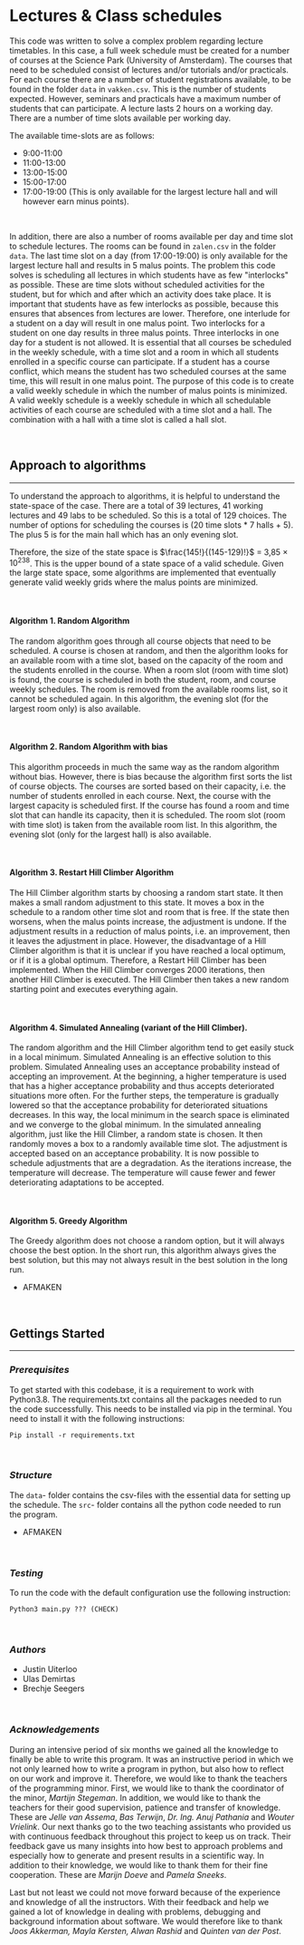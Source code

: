 # Lectures & Class schedules

This code was written to solve a complex problem regarding lecture timetables. In this case, a full week schedule must be created for a number of courses at the Science Park (University of Amsterdam). The courses that need to be scheduled consist of lectures and/or tutorials and/or practicals. For each course there are a number of student registrations available, to be found in the folder ```data``` in ```vakken.csv```. This is the number of students expected. However, seminars and practicals have a maximum number of students that can participate. A lecture lasts 2 hours on a working day. There are a number of time slots available per working day.


The available time-slots are as follows:
- 9:00-11:00
- 11:00-13:00
- 13:00-15:00
- 15:00-17:00
- 17:00-19:00 (This is only available for the largest lecture hall and will however earn minus points).
<p>&nbsp;</p>

In addition, there are also a number of rooms available per day and time slot to schedule lectures. The rooms can be found in ```zalen.csv``` in the folder ```data```. The last time slot on a day (from 17:00-19:00) is only available for the largest lecture hall and results in 5 malus points. The problem this code solves is scheduling all lectures in which students have as few "interlocks" as possible. These are time slots without scheduled activities for the student, but for which and after which an activity does take place. It is important that students have as few interlocks as possible, because this ensures that absences from lectures are lower. Therefore, one interlude for a student on a day will result in one malus point. Two interlocks for a student on one day results in three malus points. Three interlocks in one day for a student is not allowed. 
It is essential that all courses be scheduled in the weekly schedule, with a time slot and a room in which all students enrolled in a specific course can participate. If a student has a course conflict, which means the student has two scheduled courses at the same time, this will result in one malus point.  The purpose of this code is to create a valid weekly schedule in which the number of malus points is minimized. A valid weekly schedule is a weekly schedule in which all schedulable activities of each course are scheduled with a time slot and a hall. The combination with a hall with a time slot is called a hall slot.


<p>&nbsp;</p>

## Approach to algorithms
---------------------

To understand the approach to algorithms, it is helpful to understand the state-space of the case. There are a total of 39 lectures, 41 working lectures and 49 labs to be scheduled. So this is a total of 129 choices. The number of options for scheduling the courses is (20 time slots * 7 halls + 5). The plus 5 is for the main hall which has an only evening slot.

Therefore, the size of the state space is $\frac{145!}{(145-129)!}$  = 3,85 $\times$ $10^{238}$.
This is the upper bound of a state space of a valid schedule. Given the large state space, some algorithms are implemented that eventually generate valid weekly grids where the malus points are minimized. 

<p>&nbsp;</p>

#### **Algorithm 1. Random Algorithm**
The random algorithm goes through all course objects that need to be scheduled. A course is chosen at random, and then the algorithm looks for an available room with a time slot, based on the capacity of the room and the students enrolled in the course. When a room slot (room with time slot) is found, the course is scheduled in both the student, room, and course weekly schedules. The room is removed from the available rooms list, so it cannot be scheduled again. In this algorithm, the evening slot (for the largest room only) is also available.
<p>&nbsp;</p>

#### **Algorithm 2. Random Algorithm with bias**
This algorithm proceeds in much the same way as the random algorithm without bias. However, there is bias because the algorithm first sorts the list of course objects. The courses are sorted based on their capacity, i.e. the number of students enrolled in each course. Next, the course with the largest capacity is scheduled first. If the course has found a room and time slot that can handle its capacity, then it is scheduled. The room slot (room with time slot) is taken from the available room list. In this algorithm, the evening slot (only for the largest hall) is also available.
<p>&nbsp;</p>

#### **Algorithm 3. Restart Hill Climber Algorithm**
The Hill Climber algorithm starts by choosing a random start state. It then makes a small random adjustment to this state. It moves a box in the schedule to a random other time slot and room that is free. If the state then worsens, when the malus points increase, the adjustment is undone. If the adjustment results in a reduction of malus points, i.e. an improvement, then it leaves the adjustment in place. However, the disadvantage of a Hill Climber algorithm is that it is unclear if you have reached a local optimum, or if it is a global optimum. Therefore, a Restart Hill Climber has been implemented. When the Hill Climber converges 2000 iterations, then another Hill Climber is executed. The Hill Climber then takes a new random starting point and executes everything again.
<p>&nbsp;</p>


#### **Algorithm 4. Simulated Annealing (variant of the Hill Climber).**
The random algorithm and the Hill Climber algorithm tend to get easily stuck in a local minimum. Simulated Annealing is an effective solution to this problem. Simulated Annealing uses an acceptance probability instead of accepting an improvement. At the beginning, a higher temperature is used that has a higher acceptance probability and thus accepts deteriorated situations more often. For the further steps, the temperature is gradually lowered so that the acceptance probability for deteriorated situations decreases. In this way, the local minimum in the search space is eliminated and we converge to the global minimum.
In the simulated annealing algorithm, just like the Hill Climber, a random state is chosen. It then randomly moves a box to a randomly available time slot. The adjustment is accepted based on an acceptance probability. It is now possible to schedule adjustments that are a degradation. As the iterations increase, the temperature will decrease. The temperature will cause fewer and fewer deteriorating adaptations to be accepted. 
<p>&nbsp;</p>


#### **Algorithm 5. Greedy Algorithm**
The Greedy algorithm does not choose a random option, but it will always choose the best option. In the short run, this algorithm always gives the best solution, but this may not always result in the best solution in the long run. 

- AFMAKEN
<p>&nbsp;</p>


## Gettings Started
---------------------

### ***Prerequisites***

To get started with this codebase, it is a requirement to work with Python3.8. The requirements.txt contains all the packages needed to run the code successfully. This needs to be installed via pip in the terminal. You need to install it with the following instructions:
```
Pip install -r requirements.txt
```

<p>&nbsp;</p>

### ***Structure***

The ```data```- folder contains the csv-files with the essential data for setting up the schedule. The ```src```- folder contains all the python code needed to run the program. 


- AFMAKEN

<p>&nbsp;</p>

### ***Testing***

To run the code with the default configuration use the following instruction:

```
Python3 main.py ??? (CHECK)
```


<p>&nbsp;</p>

### ***Authors***

- Justin Uiterloo
- Ulas Demirtas
- Brechje Seegers

<p>&nbsp;</p>


### ***Acknowledgements***

During an intensive period of six months we gained all the knowledge to finally be able to write this program. It was an instructive period in which we not only learned how to write a program in python, but also how to reflect on our work and improve it. Therefore, we would like to thank the teachers of the programming minor. First, we would like to thank the coordinator of the minor, *Martijn Stegeman*. In addition, we would like to thank the teachers for their good supervision, patience and transfer of knowledge. These are *Jelle van Assema*, *Bas Terwijn*, *Dr. Ing. Anuj Pathania* and *Wouter Vrielink*. Our next thanks go to the two teaching assistants who provided us with continuous feedback throughout this project to keep us on track. Their feedback gave us many insights into how best to approach problems and especially how to generate and present results in a scientific way. In addition to their knowledge, we would like to thank them for their fine cooperation. These are *Marijn Doeve* and *Pamela Sneeks*.

Last but not least we could not move forward because of the experience and knowledge of all the instructors. With their feedback and help we gained a lot of knowledge in dealing with problems, debugging and background information about software. We would therefore like to thank *Joos Akkerman, Mayla Kersten, Alwan Rashid* and *Quinten van der Post*.
